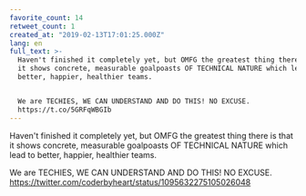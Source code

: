 ```yaml
---
favorite_count: 14
retweet_count: 1
created_at: "2019-02-13T17:01:25.000Z"
lang: en
full_text: >-
  Haven't finished it completely yet, but OMFG the greatest thing there is that
  it shows concrete, measurable goalpoasts OF TECHNICAL NATURE which lead to
  better, happier, healthier teams.


  We are TECHIES, WE CAN UNDERSTAND AND DO THIS! NO EXCUSE.
  https://t.co/5GRFqWBGIb
---
```


Haven't finished it completely yet, but OMFG the greatest thing there is that it
shows concrete, measurable goalpoasts OF TECHNICAL NATURE which lead to better,
happier, healthier teams.

We are TECHIES, WE CAN UNDERSTAND AND DO THIS! NO EXCUSE.
<https://twitter.com/coderbyheart/status/1095632275105026048>
